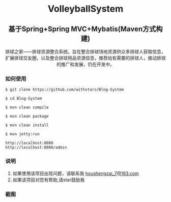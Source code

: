 <h1 align="center">VolleyballSystem</h1>
<h2 align="center"> 基于Spring+Spring MVC+Mybatis(Maven方式构建)</h2>
<p align="center">排球之家——排球资源整合系统。旨在整合排球场地资源供众多排球人获取信息，扩展排球交友圈，以及整合排球用品资源信息，推荐给有需要的排球人，推动排球的推广和发展，仍在开发中。</p>

### 如何使用
```
$ git clone https://github.com/withstars/Blog-System

$ cd Blog-System

$ mvn clean compile

$ mvn clean package

$ mvn clean install

$ mvn jetty:run

http://localhost:8080
http://localhost:8080/admin 
```
### 说明
1. 如果使用该项目出现问题，请联系我 houshengzai_7@163.com
2. 如果该项目对您有帮助,请star鼓励我
### 截图
